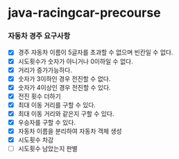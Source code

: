 # java-racingcar-precourse

### 자동차 경주 요구사항

+ [x] 경주 자동차 이름이 5글자를 초과할 수 없으며 빈칸일 수 없다.
+ [x] 시도횟수가 숫자가 아니거나 0이하일 수 없다.
+ [x] 거리가 증가가능하다.
+ [x] 숫자가 3이하인 경우 전진할 수 없다.
+ [x] 숫자가 4이상인 경우 전진할 수 있다.
+ [x] 전진 횟수 더하기
+ [x] 최대 이동 거리를 구할 수 있다.
+ [x] 최대 이동 거리와 같은지 구할 수 있다.
+ [x] 우승자를 구할 수 있다.
+ [x] 자동차 이름을 분리하여 자동차 객체 생성
+ [x] 시도횟수 차감
+ [ ] 시도횟수 남았는지 판별
